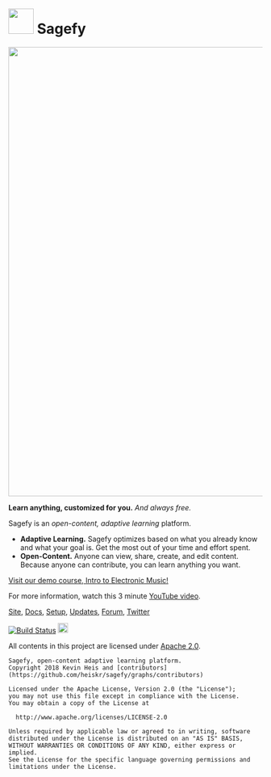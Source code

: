 <h1><img src="https://raw.githubusercontent.com/heiskr/sagefy/master/nginx/statics/astrolabe.png" height="50"> Sagefy</h1>

[<img src="https://docs.google.com/drawings/d/e/2PACX-1vR3ARFXI6Y-DNZGSBn8Ngbe6yV4asc1CEZR-2b2mnbLnK6FZOND2uT8wyHNKu8qyIBfscjC3dsrWIMk/pub?w=1790&amp;h=800" width="890">](https://sagefy.org)

**Learn anything, customized for you.** _And always free._

Sagefy is an _open-content, adaptive learning_ platform.

* **Adaptive Learning.** Sagefy optimizes based on what you already know and what your goal is. Get the most out of your time and effort spent. 
* **Open-Content.** Anyone can view, share, create, and edit content. Because anyone can contribute, you can learn anything you want.

[Visit our demo course, Intro to Electronic Music!](http://sgef.cc/emus)

For more information, watch this 3 minute [YouTube video].

[Site], [Docs], [Setup], [Updates], [Forum], [Twitter]

[youtube video]: https://youtu.be/gFn4Q9tx7Qs
[site]: https://sagefy.org
[docs]: https://docs.sagefy.org
[setup]: https://docs.sagefy.org/Setup
[updates]: https://sgef.cc/devupdates
[forum]: https://spectrum.chat/sagefy
[twitter]: https://twitter.com/sagefyorg

[![Build Status](https://img.shields.io/travis/heiskr/sagefy.svg?style=flat)](https://travis-ci.org/heiskr/sagefy)
[<img src="https://i.imgur.com/M5xPVWm.png" height="20">](https://www.browserstack.com)

All contents in this project are licensed under [Apache 2.0](http://www.apache.org/licenses/LICENSE-2.0).

    Sagefy, open-content adaptive learning platform.
    Copyright 2018 Kevin Heis and [contributors](https://github.com/heiskr/sagefy/graphs/contributors)

    Licensed under the Apache License, Version 2.0 (the "License");
    you may not use this file except in compliance with the License.
    You may obtain a copy of the License at

      http://www.apache.org/licenses/LICENSE-2.0

    Unless required by applicable law or agreed to in writing, software
    distributed under the License is distributed on an "AS IS" BASIS,
    WITHOUT WARRANTIES OR CONDITIONS OF ANY KIND, either express or implied.
    See the License for the specific language governing permissions and
    limitations under the License.
